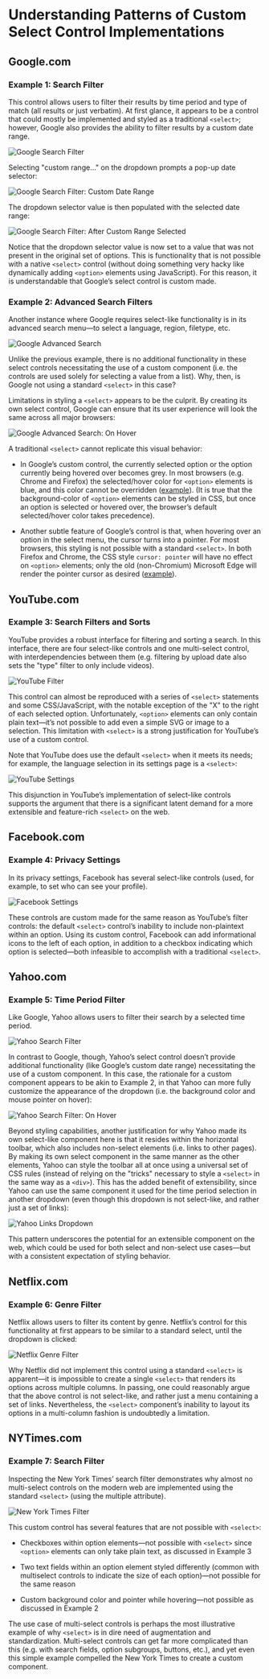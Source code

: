 # Understanding Patterns of Custom Select Control Implementations
## Google.com
### Example 1: Search Filter

This control allows users to filter their results by time period and type of match (all results or just verbatim). At first glance, it appears to be a control that could mostly be implemented and styled as a traditional `<select>`; however, Google also provides the ability to filter results by a custom date range.

![Google Search Filter](images/google-search-filter-1.png)

Selecting "custom range…" on the dropdown prompts a pop-up date selector:

![Google Search Filter: Custom Date Range](images/google-search-filter-2.png)

The dropdown selector value is then populated with the selected date range:

![Google Search Filter: After Custom Range Selected](images/google-search-filter-3.png)

Notice that the dropdown selector value is now set to a value that was not present in the original set of options. This is functionality that is not possible with a native `<select>` control (without doing something very hacky like dynamically adding `<option>` elements using JavaScript). For this reason, it is understandable that Google’s select control is custom made.

### Example 2: Advanced Search Filters

Another instance where Google requires select-like functionality is in its advanced search menu—to select a language, region, filetype, etc.

![Google Advanced Search](images/google-advanced-1.png)

Unlike the previous example, there is no additional functionality in these select controls necessitating the use of a custom component (i.e. the controls are used solely for selecting a value from a list). Why, then, is Google not using a standard `<select>` in this case?

Limitations in styling a `<select>` appears to be the culprit. By creating its own select control, Google can ensure that its user experience will look the same across all major browsers:

![Google Advanced Search: On Hover](images/google-advanced-2.png)

A traditional `<select>` cannot replicate this visual behavior:
* In Google’s custom control, the currently selected option or the option currently being hovered over becomes grey. In most browsers (e.g. Chrome and Firefox) the selected/hover color for `<option>` elements is blue, and this color cannot be overridden ([example](http://jsfiddle.net/c6jnLd85)). (It is true that the background-color of `<option>` elements can be styled in CSS, but once an option is selected or hovered over, the browser’s default selected/hover color takes precedence).

* Another subtle feature of Google’s control is that, when hovering over an option in the select menu, the cursor turns into a pointer. For most browsers, this styling is not possible with a standard `<select>`. In both Firefox and Chrome, the CSS style `cursor: pointer` will have no effect on `<option>` elements; only the old (non-Chromium) Microsoft Edge will render the pointer cursor as desired ([example](http://jsfiddle.net/jgd91hfx)).

## YouTube.com
### Example 3: Search Filters and Sorts

YouTube provides a robust interface for filtering and sorting a search. In this interface, there are four select-like controls and one multi-select control, with interdependencies between them (e.g. filtering by upload date also sets the "type" filter to only include videos).

![YouTube Filter](images/youtube-filter.png)

This control can almost be reproduced with a series of `<select>` statements and some CSS/JavaScript, with the notable exception of the "X" to the right of each selected option. Unfortunately, `<option>` elements can only contain plain text—it’s not possible to add even a simple SVG or image to a selection. This limitation with `<select>` is a strong justification for YouTube’s use of a custom control.

Note that YouTube does use the default `<select>` when it meets its needs; for example, the language selection in its settings page is a `<select>`:

![YouTube Settings](images/youtube-settings.png)

This disjunction in YouTube’s implementation of select-like controls supports the argument that there is a significant latent demand for a more extensible and feature-rich `<select>` on the web.

## Facebook.com
### Example 4: Privacy Settings

In its privacy settings, Facebook has several select-like controls (used, for example, to set who can see your profile).

![Facebook Settings](images/facebook-settings.png)

These controls are custom made for the same reason as YouTube’s filter controls: the default `<select>` control’s inability to include non-plaintext within an option. Using its custom control, Facebook can add informational icons to the left of each option, in addition to a checkbox indicating which option is selected—both infeasible to accomplish with a traditional `<select>`.

## Yahoo.com
### Example 5: Time Period Filter

Like Google, Yahoo allows users to filter their search by a selected time period.

![Yahoo Search Filter](images/yahoo-search-filter-1.png)

In contrast to Google, though, Yahoo’s select control doesn’t provide additional functionality (like Google’s custom date range) necessitating the use of a custom component. In this case, the rationale for a custom component appears to be akin to Example 2, in that Yahoo can more fully customize the appearance of the dropdown (i.e. the background color and mouse pointer on hover):

![Yahoo Search Filter: On Hover](images/yahoo-search-filter-2.png)

Beyond styling capabilities, another justification for why Yahoo made its own select-like component here is that it resides within the horizontal toolbar, which also includes non-select elements (i.e. links to other pages). By making its own select component in the same manner as the other elements, Yahoo can style the toolbar all at once using a universal set of CSS rules (instead of relying on the "tricks" necessary to style a `<select>` in the same way as a `<div>`). This has the added benefit of extensibility, since Yahoo can use the same component it used for the time period selection in another dropdown (even though this dropdown is not select-like, and rather just a set of links):

![Yahoo Links Dropdown](images/yahoo-links-dropdown.png)

This pattern underscores the potential for an extensible <dropdown> component on the web, which could be used for both select and non-select use cases—but with a consistent expectation of styling behavior.

## Netflix.com
### Example 6: Genre Filter

Netflix allows users to filter its content by genre. Netflix’s control for this functionality at first appears to be similar to a standard select, until the dropdown is clicked:

![Netflix Genre Filter](images/netflix-genre-filter.png)

Why Netflix did not implement this control using a standard `<select>` is apparent—it is impossible to create a single `<select>` that renders its options across multiple columns.
In passing, one could reasonably argue that the above control is not select-like, and rather just a menu containing a set of links. Nevertheless, the `<select>` component’s inability to layout its options in a multi-column fashion is undoubtedly a limitation.

## NYTimes.com
### Example 7: Search Filter
Inspecting the New York Times’ search filter demonstrates why almost no multi-select controls on the modern web are implemented using the standard `<select>` (using the multiple attribute).

![New York Times Filter](images/ny-times-filter.png)

This custom control has several features that are not possible with `<select>`:
* Checkboxes within option elements—not possible with `<select>` since `<option>` elements can only take plain text, as discussed in Example 3

* Two text fields within an option element styled differently (common with multiselect controls to indicate the size of each option)—not possible for the same reason

* Custom background color and pointer while hovering—not possible as discussed in Example 2

The use case of multi-select controls is perhaps the most illustrative example of why `<select>` is in dire need of augmentation and standardization. Multi-select controls can get far more complicated than this (e.g. with search fields, option subgroups, buttons, etc.), and yet even this simple example compelled the New York Times to create a custom component.

